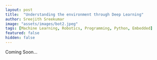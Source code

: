 ```yaml
---
layout: post
title:  "Understanding the environment through Deep Learning"
author: Sreejith Sreekumar
image: "assets/images/bot2.jpeg"
tags: [Machine Learning, Robotics, Programming, Python, Embedded]
featured: false
hidden: false
---
```



Coming Soon...